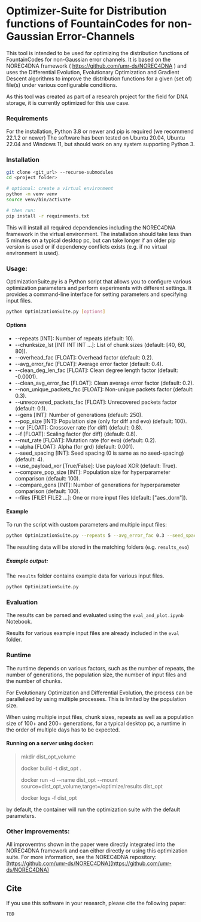 # Optimizer-Suite for Distribution functions of FountainCodes for non-Gaussian Error-Channels

This tool is intended to be used for optimizing the distribution functions of FountainCodes for non-Gaussian error
channels.
It is based on the NOREC4DNA framework ( https://github.com/umr-ds/NOREC4DNA ) and uses the Differential Evolution,
Evolutionary Optimization and Gradient Descent algorithms to improve the distribution functions for a given (set of)
file(s) under various configurable conditions.

As this tool was created as part of a research project for the field for DNA storage, it is currently optimized for this
use case.

### Requirements

For the installation, Python 3.8 or newer and pip is required (we recommend 22.1.2 or newer)
The software has been tested on Ubuntu 20.04, Ubuntu 22.04 and Windows 11, but should work on any system supporting
Python 3.

### Installation

```bash
git clone <git_url> --recurse-submodules
cd <project folder>

# optional: create a virtual environment
python -m venv venv
source venv/bin/activate

# then run:
pip install -r requirements.txt
```

This will install all required dependencies including the NOREC4DNA framework in the virtual environment.
The installation should take less than 5 minutes on a typical desktop pc, but can take longer if an older pip version is
used or if dependency conflicts exists
(e.g. if no virtual environment is used).

### Usage:

OptimizationSuite.py is a Python script that allows you to configure various optimization parameters and perform
experiments with different settings.
It provides a command-line interface for setting parameters and specifying input files.

```bash
python OptimizationSuite.py [options]
```

#### Options

- --repeats [INT]: Number of repeats (default: 10).
- --chunksize_lst [INT INT INT ...]: List of chunk sizes (default: [40, 60, 80]).
- --overhead_fac [FLOAT]: Overhead factor (default: 0.2).
- --avg_error_fac [FLOAT]: Average error factor (default: 0.4).
- --clean_deg_len_fac [FLOAT]: Clean degree length factor (default: -0.0001).
- --clean_avg_error_fac [FLOAT]: Clean average error factor (default: 0.2).
- --non_unique_packets_fac [FLOAT]: Non-unique packets factor (default: 0.3).
- --unrecovered_packets_fac [FLOAT]: Unrecovered packets factor (default: 0.1).
- --gens [INT]: Number of generations (default: 250).
- --pop_size [INT]: Population size (only for diff and evo) (default: 100).
- --cr [FLOAT]: Crossover rate (for diff) (default: 0.8).
- --f [FLOAT]: Scaling factor (for diff) (default: 0.8).
- --mut_rate [FLOAT]: Mutation rate (for evo) (default: 0.2).
- --alpha [FLOAT]: Alpha (for grd) (default: 0.001).
- --seed_spacing [INT]: Seed spacing (0 is same as no seed-spacing) (default: 4).
- --use_payload_xor [True/False]: Use payload XOR (default: True).
- --compare_pop_size [INT]: Population size for hyperparameter comparison (default: 100).
- --compare_gens [INT]: Number of generations for hyperparameter comparison (default: 100).
- --files [FILE1 FILE2 ...]: One or more input files (default: ["aes_dorn"]).

#### Example

To run the script with custom parameters and multiple input files:

```bash
python OptimizationSuite.py --repeats 5 --avg_error_fac 0.3 --seed_spacing 2 --files Dorn Dorn.pdf aes_Dorn
```

The resulting data will be stored in the matching folders (e.g. `results_evo`)

##### Example output:

The `results` folder contains example data for various input files.

```bash
python OptimizationSuite.py
```

### Evaluation

The results can be parsed and evaluated using the `eval_and_plot.ipynb` Notebook.

Results for various example input files are already included in the `eval` folder.
### Runtime

The runtime depends on various factors, such as the number of repeats, the number of generations, the population size,
the number of input files and the number of chunks.

For Evolutionary Optimization and Differential Evolution, the process can be parallelized by using multiple processes.
This is limited by the population size.

When using multiple input files, chunk sizes, repeats as well as a population size of 100+ and 200+ generations,
for a typical desktop pc, a runtime in the order of multiple days has to be expected.

#### Running on a server using docker:

> mkdir dist_opt_volume
>
> docker build -t dist_opt .
>
> docker run -d --name dist_opt --mount source=dist_opt_volume,target=/optimize/results dist_opt
>
> docker logs -f dist_opt

by default, the container will run the optimization suite with the default parameters.


### Other improvements:
All improvemtns shown in the paper were directly integrated into the NOREC4DNA framework and can either directly or 
using this optimization suite.
For more information, see the NOREC4DNA repository:
[https://github.com/umr-ds/NOREC4DNA](https://github.com/umr-ds/NOREC4DNA)

## Cite

If you use this software in your research, please cite the following paper:

```
TBD
```
